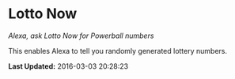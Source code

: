 # Lotto Now
*Alexa, ask Lotto Now for Powerball numbers*

This enables Alexa to tell you randomly generated lottery numbers.

**Last Updated:** 2016-03-03 20:28:23